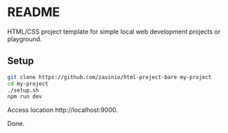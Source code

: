 # README

HTML/CSS project template for simple local web development projects or playground.


## Setup

```bash
git clone https://github.com/zavinio/html-project-bare my-project
cd my-project 
./setup.sh
npm run dev
```
Access location http://localhost:9000.

Done.
